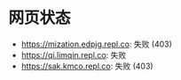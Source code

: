 # 网页状态
- https://mization.edpjg.repl.co: 失败 (403)
- https://qi.limqin.repl.co: 失败
- https://sak.kmco.repl.co: 失败 (403)

